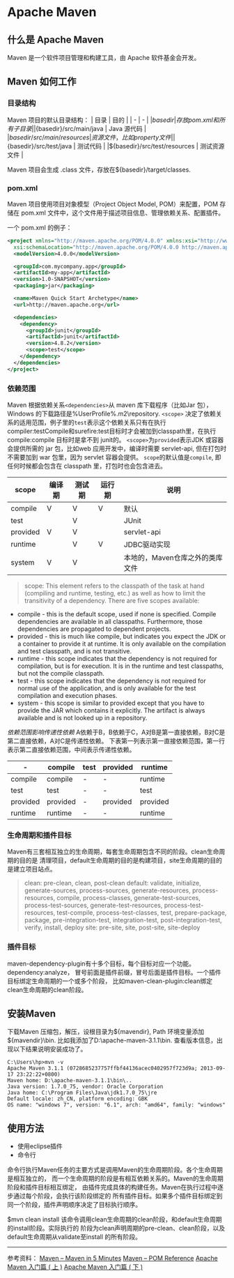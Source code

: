 # Apache Maven

## 什么是 Apache Maven

Maven 是一个软件项目管理和构建工具，由 Apache 软件基金会开发。

## Maven 如何工作

### 目录结构

Maven 项目的默认目录结构：
| 目录 | 目的 |
| - | - |
|${basedir} | 存放 pom.xml 和所有子目录 |
|${basedir}/src/main/java | Java 源代码 |
|${basedir}/src/main/resources | 资源文件，比如 property 文件 |
|${basedir}/src/test/java | 测试代码 |
|${basedir}/src/test/resources | 测试资源文件 |

Maven 项目会生成 .class 文件，存放在${basedir}/target/classes. 

### pom.xml
Maven 项目使用项目对象模型（Project Object Model, POM）来配置，POM 存储在 pom.xml 文件中，这个文件用于描述项目信息、管理依赖关系、配置插件。

一个 pom.xml 的例子：
```xml
<project xmlns="http://maven.apache.org/POM/4.0.0" xmlns:xsi="http://www.w3.org/2001/XMLSchema-instance"
  xsi:schemaLocation="http://maven.apache.org/POM/4.0.0 http://maven.apache.org/xsd/maven-4.0.0.xsd">
  <modelVersion>4.0.0</modelVersion>

  <groupId>com.mycompany.app</groupId>
  <artifactId>my-app</artifactId>
  <version>1.0-SNAPSHOT</version>
  <packaging>jar</packaging>

  <name>Maven Quick Start Archetype</name>
  <url>http://maven.apache.org</url>

  <dependencies>
    <dependency>
      <groupId>junit</groupId>
      <artifactId>junit</artifactId>
      <version>4.8.2</version>
      <scope>test</scope>
    </dependency>
  </dependencies>
</project>
```

### 依赖范围

Maven 根据依赖关系`<dependencies>`从 maven 库下载程序（比如Jar 包），Windows 的下载路径是%UserProfile%\.m2\repository. 
`<scope>` 决定了依赖关系的适用范围，例子里的`test`表示这个依赖关系只有在执行
compiler:testCompile和surefire:test目标时才会被加到classpath里，在执行compile:compile
目标时是拿不到 junit的。
`<scope>`为`provided`表示JDK 或容器会提供所需的 jar 包，比如web 应用开发中，编译时需要 servlet-api, 但在打包时不需要加到 war 包里，因为 servlet 容器会提供。
`scope`的默认值是`compile`, 即任何时候都会包含在 classpath 里，打包时也会包含进去。

| scope | 编译期 | 测试期 | 运行期 | 说明 |
| - | - | - | - | - |
| compile | V | V | V | 默认 |
| test    |   | V |   | JUnit |
| provided| V | V |   | servlet-api |
| runtime |   | V | V | JDBC驱动实现 |
| system  | V | V |   | 本地的，Maven仓库之外的类库文件 |

> scope:
This element refers to the classpath of the task at hand (compiling and runtime, testing, etc.) as well as how to limit the transitivity of a dependency. There are five scopes available:
>
* compile - this is the default scope, used if none is specified. Compile dependencies are available in all classpaths. Furthermore, those dependencies are propagated to dependent projects.
* provided - this is much like compile, but indicates you expect the JDK or a container to provide it at runtime. It is only available on the compilation and test classpath, and is not transitive.
* runtime - this scope indicates that the dependency is not required for compilation, but is for execution. It is in the runtime and test classpaths, but not the compile classpath.
* test - this scope indicates that the dependency is not required for normal use of the application, and is only available for the test compilation and execution phases.
* system - this scope is similar to provided except that you have to provide the JAR which contains it explicitly. The artifact is always available and is not looked up in a repository.

*依赖范围影响传递性依赖*
A依赖于B，B依赖于C，A对B是第一直接依赖，B对C是第二直接依赖，A对C是传递性依赖。
下表第一列表示第一直接依赖范围，第一行表示第二直接依赖范围，中间表示传递性依赖。

|    -    | compile | test | provided | runtime |
| - | - | - | - | - |
| compile | compile | -    | -        | runtime |
| test    | test    | -    | -        | test |
| provided | provided | -  | provided | provided |
| runtime | runtime | -    | -        | runtime |

### 生命周期和插件目标

Maven有三套相互独立的生命周期，每套生命周期包含不同的阶段。clean生命周期的目的是
清理项目，default生命周期的目的是构建项目，site生命周期的目的是建立项目站点。

> clean: pre-clean, clean, post-clean
> default: validate, initialize, generate-sources, process-sources, generate-resources, process-resources, compile, process-classes,
  generate-test-sources, process-test-sources, generate-test-resources, process-test-resources,
  test-compile, process-test-classes, test, prepare-package, package, pre-integration-test,
  integration-test, post-integration-test, verify, install, deploy
> site: pre-site, site, post-site, site-deploy

### 插件目标

maven-dependency-plugin有十多个目标，每个目标对应一个功能。dependency:analyze，
冒号前面是插件前缀，冒号后面是插件目标。一个插件目标绑定生命周期的一个或多个阶段，
比如maven-clean-plugin:clean绑定clean生命周期的clean阶段。

## 安装Maven
下载Maven 压缩包，解压，设根目录为\${mavendir}, Path 环境变量添加 ${mavendir}\bin. 比如我添加了D:\apache-maven-3.1.1\bin. 
查看版本信息，出现以下结果说明安装成功了。

```
C:\Users\hp>mvn -v
Apache Maven 3.1.1 (0728685237757ffbf44136acec0402957f723d9a; 2013-09-17 23:22:22+0800)
Maven home: D:\apache-maven-3.1.1\bin\..
Java version: 1.7.0_75, vendor: Oracle Corporation
Java home: C:\Program Files\Java\jdk1.7.0_75\jre
Default locale: zh_CN, platform encoding: GBK
OS name: "windows 7", version: "6.1", arch: "amd64", family: "windows"
```

## 使用方法

- 使用eclipse插件
- 命令行

命令行执行Maven任务的主要方式是调用Maven的生命周期阶段。各个生命周期是相互独立的，
而一个生命周期的阶段是有相互依赖关系的。Maven的生命周期阶段和插件目标相互绑定，
由插件完成具体的构建任务。Maven在执行过程中逐步通过每个阶段，会执行该阶段绑定的
所有插件目标。如果多个插件目标绑定到同一个阶段，插件声明顺序决定了目标执行顺序。

$mvn clean install
该命令调用clean生命周期的clean阶段，和default生命周期的install阶段。实际执行的
阶段为clean声明周期的pre-clean、clean阶段，以及default生命周期从validate至install
的所有阶段。

---
参考资料：
[Maven – Maven in 5 Minutes](https://maven.apache.org/guides/getting-started/maven-in-five-minutes.html)
[Maven – POM Reference](http://maven.apache.org/pom.html)
[Apache Maven 入门篇 ( 上 )](http://www.oracle.com/technetwork/cn/community/java/apache-maven-getting-started-1-406235-zhs.html)
[Apache Maven 入门篇 ( 下 )](http://www.oracle.com/technetwork/cn/community/java/apache-maven-getting-started-2-405568-zhs.html)
